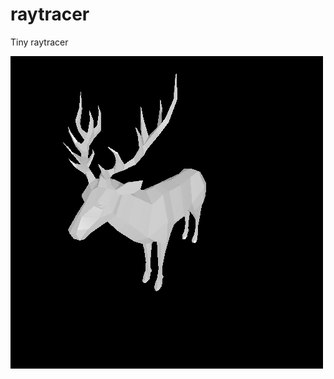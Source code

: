 # raytracer
Tiny raytracer

![alt text](https://github.com/khilk/raytracer/blob/main/test/models/deer/result.png)
